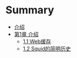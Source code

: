# Summary

* [介绍](README.md)
* [第1章 介绍](第1章/README.md)
    * [1.1 Web缓存](第1章/11-web缓存.md)
    * [1.2 Squid的简明历史](第1章/12-squid的简明历史.md)

